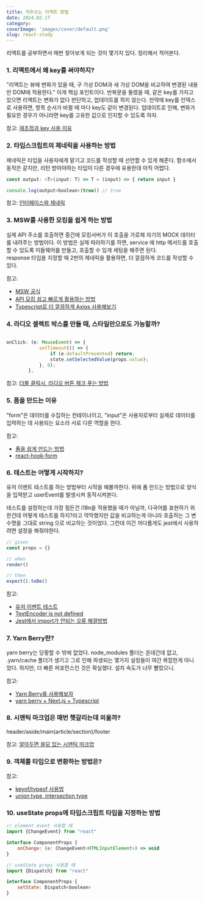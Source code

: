 ```yaml
---
title: 자주쓰는 리액트 방법
date: 2024.02.17
category: 
coverImage: 'images/cover/default.png'
slug: react-study
---
```


리액트를 공부하면서 매번 찾아보게 되는 것이 몇가지 있다. 
정리해서 적어본다.

### 1. 리액트에서 왜 key를 써야하지?

"리액트는 뷰에 변화가 있을 때, 구 가상 DOM과 새 가상 DOM을 비교하여 변경된 내용만 DOM에 적용한다." 이게 핵심 포인트이다. 
반복문을 돌렸을 때, 같은 key를 가지고 있으면 리액트는 변화가 없다 판단하고, 업데이트를 하지 않는다. 
만약에 key를 인덱스로 사용하면, 항목 순서가 바뀔 때 마다 key도 같이 변경된다. 
업데이트로 인해, 변화가 필요한 경우가 아니라면 key를 고유한 값으로 인지할 수 있도록 하자. 

참고: [재조정과 key 사용 이유](https://charles098.tistory.com/204)


### 2. 타입스크립트의 제네릭을 사용하는 방법

제네릭은 타입을 사용자에게 맡기고 코드를 작성할 때 선언할 수 있게 해준다. 
함수에서 동작은 같지만, 리턴 받아야하는 타입이 다른 경우에 유용한데 아직 어렵다.

```js
const output: <T>(input: T) => T = (input) => { return input }

console.log(output<boolean>(true)) // true
```

참고: [인터페이스와 제네릭](https://charles098.tistory.com/165)


### 3. MSW를 사용한 모킹을 쉽게 하는 방법

실제 API 주소를 호출하면 중간에 모킹서버가 이 호출을 가로채 자기의 MOCK 데이터를 내려주는 방법이다. 
이 방법은 실제 따라하기를 하면, service 에 http 메서드를 호출할 수 있도록 미들웨어를 만들고, 호출할 수 있게 세팅을 해주면 된다.  
response 타입을 지정할 때 2번의 제네릭을 활용하면, 더 깔끔하게 코드를 작성할 수 있다. 

참고: 
 - [MSW 공식](https://mswjs.io/docs/integrations/browser)
 - [API 모킹 쉽고 빠르게 활용하는 방법](https://ryuhojin.tistory.com/46)
 - [Typescript로 더 깔끔하게 Axios 사용해보기](https://velog.io/@yyeonggg/Typescript%EB%A1%9C-%EB%8D%94-%EA%B9%94%EB%81%94%ED%95%98%EA%B2%8C-Axios-%EC%82%AC%EC%9A%A9%ED%95%B4%EB%B3%B4%EA%B8%B0)


### 4. 라디오 셀렉트 박스를 만들 때, 스타일만으로도 가능할까?

```js

onClick: (e: MouseEvent) => {
			setTimeout(() => {
				if (e.defaultPrevented) return;
				state.setSelectedValue(props.value);
			}, 0);
		},

```

참고: [더블 클릭시, 라디오 버튼 체크 푸는 방법](https://github.com/adobe/react-spectrum/issues/4971)


### 5. 폼을 만드는 이유

"form"은 데이터를 수집하는 컨테이너이고, "input"은 사용자로부터 실제로 데이터를 입력하는 데 사용되는 요소라 서로 다른 역할을 한다. 


참고: 
- [폼을 쉽게 만드는 방법](https://medium.com/@ketchasso72/how-to-handle-forms-in-react-the-easy-way-to-do-it-8a6805c7c1d5)
- [react-hook-form](https://dealicious-inc.github.io/2022/07/25/ss-studio.html)

### 6. 테스트는 어떻게 시작하지?

유저 이벤트 테스트를 하는 방법부터 시작을 해볼까한다. 
위에 폼 만드는 방법으로 양식을 입력받고 userEvent를 발생시켜 동작시켜본다. 

테스트를 설정하는데 가장 힘든건 i18n을 적용했을 때가 아닐까, 다국어를 표현하기 위한건데 어떻게 테스트를 하지?라고 막막했지만 값을 비교하는게 아니라 호출하는 그 변수명을 그대로 string 으로 비교하는 것이었다. 그런데 이건 까다롭게도 jest에서 사용하려면 설정을 해줘야한다. 

```js
// given
const props = {}

// when
render()

// then 
expect().toBe()
```

참고: 
- [유저 이벤트 테스트](https://www.daleseo.com/testing-library-user-agent)
- [TextEncoder is not defined](https://github.com/jsdom/whatwg-url/issues/209#issuecomment-1015559283)
- [Jest에서 import가 안되는 오류 해결방법](https://velog.io/@yooha9621/nodejest%EC%97%90%EC%84%9C-import%EA%B0%80-%EC%95%88%EB%90%98%EB%8A%94-%EC%98%A4%EB%A5%98-%ED%95%B4%EA%B2%B0-%EB%B0%A9%EB%B2%95)


### 7. Yarn Berry란?

yarn berry는 당황할 수 밖에 없었다. node_modules 폴더는 온데간데 없고, .yarn/cache 폴더가 생기고 그로 인해 파생되는 몇가지 설정들이 여간 복잡한게 아니었다. 하지만, 더 빠른 퍼포먼스인 것은 확실했다. 설치 속도가 너무 빨랐으니.

참고: 
- [Yarn Berry를 사용해보자](https://velog.io/@seokunee/Yarn-Berry%EB%A5%BC-%EC%82%AC%EC%9A%A9%ED%95%B4%EB%B3%B4%EC%9E%90)
- [yarn berry + Next.js + Typescript](https://kimyanglogging.tistory.com/7)


### 8. 시멘틱 마크업은 매번 헷갈리는데 외울까?

header/aside/main(article/section)/footer

참고: [알아두면 쓸모 있는 시멘틱 마크업](https://brunch.co.kr/@tigrisdesign/7)


### 9. 객체를 타입으로 변환하는 방법은? 

참고: 
- [keyof/typeof 사용법](https://inpa.tistory.com/entry/TS-%F0%9F%93%98-%ED%83%80%EC%9E%85%EC%8A%A4%ED%81%AC%EB%A6%BD%ED%8A%B8-keyof-typeof-%EC%82%AC%EC%9A%A9%EB%B2%95)
- [union type, intersection type](https://fe-developers.kakaoent.com/2022/221124-typescript-tip/)

### 10. useState props에 타입스크립트 타입을 지정하는 방법

```js
// element event 사용할 때
import {ChangeEvent} from "react"

interface ComponentProps {
    onChange: (e: ChangeEvent<HTMLInputElement>) => void
}

// useState props 사용할 때
import {Dispatch} from "react"

interface ComponentProps {
    setState: Dispatch<boolean>
}
```